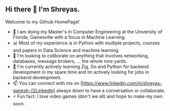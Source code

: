 ## Hi there 👋 I'm Shreyas.

Welcome to my Github HomePage!

- 📖 I am doing my Master's in Computer Engineering at the University of Florida, Gainesville with a focus in Machine Learning.
- 📊 Most of my experience is in Python with multiple projects, courses and papers in Data Science and machine learning.
- 💬 I'm looking to collborate on anything that involves networking, databases, message brokers, ... the whole nine yards.
- 🔭 I'm currently actively learning Zig, Go and Python for backend development in my spare time and im actively looking for jobs in backend development.
- 📫 You can connect with me on [https://www.linkedin.com/in/shreyas-ganesh-/][LinkedIn] always down to have a conversation or collaborate.
- ⚡ Fun fact: I love video games (don't we all) and hope to make my own soon.

